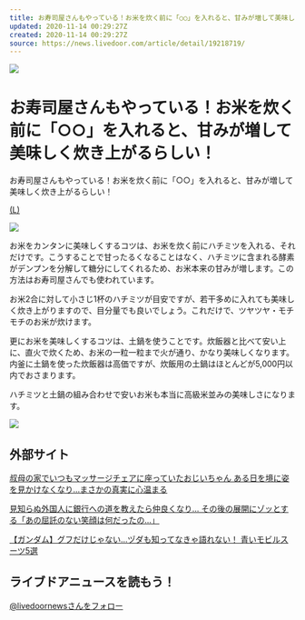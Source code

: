 ```yaml
---
title: お寿司屋さんもやっている！お米を炊く前に「○○」を入れると、甘みが増して美味しく炊き上がるらしい！
updated: 2020-11-14 00:29:27Z
created: 2020-11-14 00:29:27Z
source: https://news.livedoor.com/article/detail/19218719/
---
```


 ![](https://image.news.livedoor.com/newsimage/stf/b/f/bf669_1578_51546e769d2f36c4bbd56c7d8b9885ea-m.jpg)

# お寿司屋さんもやっている！お米を炊く前に「○○」を入れると、甘みが増して美味しく炊き上がるらしい！

お寿司屋さんもやっている！お米を炊く前に「○○」を入れると、甘みが増して美味しく炊き上がるらしい！

[(L)](https://news.livedoor.com/category/vender/citrus/)

   ![](https://image.news.livedoor.com/newsimage/stf/b/f/bf669_1578_51546e769d2f36c4bbd56c7d8b9885ea.jpg)

お米をカンタンに美味しくするコツは、お米を炊く前にハチミツを入れる、それだけです。こうすることで甘ったるくなることはなく、ハチミツに含まれる酵素がデンプンを分解して糖分にしてくれるため、お米本来の甘みが増します。この方法はお寿司屋さんでも使われています。

お米2合に対して小さじ1杯のハチミツが目安ですが、若干多めに入れても美味しく炊き上がりますので、目分量でも良いでしょう。これだけで、ツヤツヤ・モチモチのお米が炊けます。

更にお米を美味しくするコツは、土鍋を使うことです。炊飯器と比べて安い上に、直火で炊くため、お米の一粒一粒まで火が通り、かなり美味しくなります。内釜に土鍋を使った炊飯器は高価ですが、炊飯用の土鍋はほとんどが5,000円以内でおさまります。

ハチミツと土鍋の組み合わせで安いお米も本当に高級米並みの美味しさになります。

 [![](https://image.news.livedoor.com/newsimage/vender/citrus.png)](http://citrus-net.jp/)

## 外部サイト

[叔母の家でいつもマッサージチェアに座っていたおじいちゃん ある日を境に姿を見かけなくなり…まさかの真実に心温まる](https://citrus-net.jp/article/92818?utm_source=livedoor&utm_medium=citrus&utm_campaign=93065)

[見知らぬ外国人に銀行への道を教えたら仲良くなり… その後の展開にゾッとする「あの屈託のない笑顔は何だったの…」](https://citrus-net.jp/article/92154?utm_source=livedoor&utm_medium=citrus&utm_campaign=93065)

[【ガンダム】グフだけじゃない…ヅダも知ってなきゃ語れない！ 青いモビルスーツ5選](https://citrus-net.jp/article/92997?utm_source=livedoor&utm_medium=citrus&utm_campaign=93065)

## ライブドアニュースを読もう！

 [@livedoornewsさんをフォロー](https://twitter.com/livedoornews)